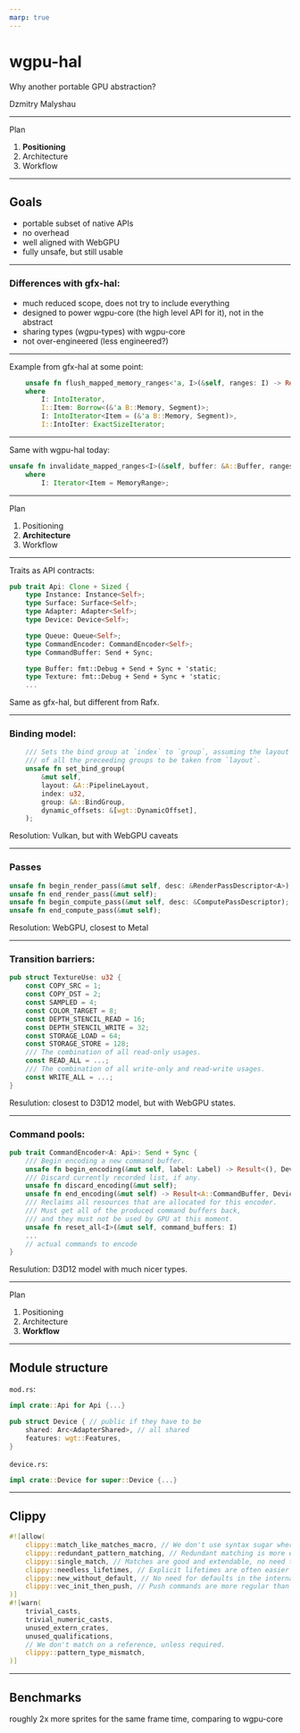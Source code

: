 ```yaml
---
marp: true
---
```


# wgpu-hal

Why another portable GPU abstraction?

Dzmitry Malyshau

---

Plan
1. **Positioning**
2. Architecture
3. Workflow

---

## Goals
- portable subset of native APIs
- no overhead
- well aligned with WebGPU
- fully unsafe, but still usable

---

### Differences with gfx-hal:
- much reduced scope, does not try to include everything
- designed to power wgpu-core (the high level API for it), not in the abstract
- sharing types (wgpu-types) with wgpu-core
- not over-engineered (less engineered?)

---

Example from gfx-hal at some point:
```rust
    unsafe fn flush_mapped_memory_ranges<'a, I>(&self, ranges: I) -> Result<(), OutOfMemory>
    where
        I: IntoIterator,
        I::Item: Borrow<(&'a B::Memory, Segment)>;
        I: IntoIterator<Item = (&'a B::Memory, Segment)>,
        I::IntoIter: ExactSizeIterator;
```

---

Same with wgpu-hal today:
```rust
unsafe fn invalidate_mapped_ranges<I>(&self, buffer: &A::Buffer, ranges: I)
    where
        I: Iterator<Item = MemoryRange>;
```

---

Plan
1. Positioning
2. **Architecture**
3. Workflow

---

Traits as API contracts:
```rust
pub trait Api: Clone + Sized {
    type Instance: Instance<Self>;
    type Surface: Surface<Self>;
    type Adapter: Adapter<Self>;
    type Device: Device<Self>;

    type Queue: Queue<Self>;
    type CommandEncoder: CommandEncoder<Self>;
    type CommandBuffer: Send + Sync;

    type Buffer: fmt::Debug + Send + Sync + 'static;
    type Texture: fmt::Debug + Send + Sync + 'static;
    ...
```
Same as gfx-hal, but different from Rafx.

---

### Binding model:
```rust
    /// Sets the bind group at `index` to `group`, assuming the layout
    /// of all the preceeding groups to be taken from `layout`.
    unsafe fn set_bind_group(
        &mut self,
        layout: &A::PipelineLayout,
        index: u32,
        group: &A::BindGroup,
        dynamic_offsets: &[wgt::DynamicOffset],
    );
```
Resolution: Vulkan, but with WebGPU caveats

---

### Passes
```rust
unsafe fn begin_render_pass(&mut self, desc: &RenderPassDescriptor<A>);
unsafe fn end_render_pass(&mut self);
unsafe fn begin_compute_pass(&mut self, desc: &ComputePassDescriptor);
unsafe fn end_compute_pass(&mut self);
```
Resolution: WebGPU, closest to Metal

---

### Transition barriers:
```rust
pub struct TextureUse: u32 {
    const COPY_SRC = 1;
    const COPY_DST = 2;
    const SAMPLED = 4;
    const COLOR_TARGET = 8;
    const DEPTH_STENCIL_READ = 16;
    const DEPTH_STENCIL_WRITE = 32;
    const STORAGE_LOAD = 64;
    const STORAGE_STORE = 128;
    /// The combination of all read-only usages.
    const READ_ALL = ...;
    /// The combination of all write-only and read-write usages.
    const WRITE_ALL = ...;
}
```
Resulution: closest to D3D12 model, but with WebGPU states.

---

### Command pools:
```rust
pub trait CommandEncoder<A: Api>: Send + Sync {
    /// Begin encoding a new command buffer.
    unsafe fn begin_encoding(&mut self, label: Label) -> Result<(), DeviceError>;
    /// Discard currently recorded list, if any.
    unsafe fn discard_encoding(&mut self);
    unsafe fn end_encoding(&mut self) -> Result<A::CommandBuffer, DeviceError>;
    /// Reclaims all resources that are allocated for this encoder.
    /// Must get all of the produced command buffers back,
    /// and they must not be used by GPU at this moment.
    unsafe fn reset_all<I>(&mut self, command_buffers: I)
    ...
    // actual commands to encode
}
```
Resulution: D3D12 model with much nicer types.

---

Plan
1. Positioning
2. Architecture
3. **Workflow**

---

## Module structure

`mod.rs`:
```rust
impl crate::Api for Api {...}

pub struct Device { // public if they have to be
    shared: Arc<AdapterShared>, // all shared
    features: wgt::Features,
}
```
`device.rs`:
```rust
impl crate::Device for super::Device {...}
```

---

## Clippy
```rust
#![allow(
    clippy::match_like_matches_macro, // We don't use syntax sugar where it's not necessary.
    clippy::redundant_pattern_matching, // Redundant matching is more explicit.
    clippy::single_match, // Matches are good and extendable, no need to make an exception here.
    clippy::needless_lifetimes, // Explicit lifetimes are often easier to reason about.
    clippy::new_without_default, // No need for defaults in the internal types.
    clippy::vec_init_then_push, // Push commands are more regular than macros.
)]
#![warn(
    trivial_casts,
    trivial_numeric_casts,
    unused_extern_crates,
    unused_qualifications,
    // We don't match on a reference, unless required.
    clippy::pattern_type_mismatch,
)]
```

---

## Benchmarks

roughly 2x more sprites for the same frame time, comparing to wgpu-core